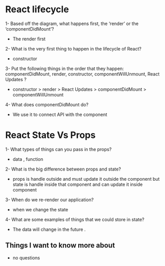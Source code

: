 # React lifecycle

1- Based off the diagram, what happens first, the ‘render’ or the ‘componentDidMount’?

- The render first

2- What is the very first thing to happen in the lifecycle of React?

- constructor

3- Put the following things in the order that they happen: componentDidMount, render, constructor, componentWillUnmount, React Updates ?

- constructor > render > React Updates > componentDidMount > componentWillUnmount

4- What does componentDidMount do?

- We use it to connect API with the component  

# React State Vs Props 

1- What types of things can you pass in the props?

- data , function

2- What is the big difference between props and state?

- props is handle  outside and must update it outside the component but state is handle inside that component and can update it inside component

3- When do we re-render our application?

- when we change the state

4- What are some examples of things that we could store in state?

- The data will change in the future .

## Things I want to know more about

- no questions
